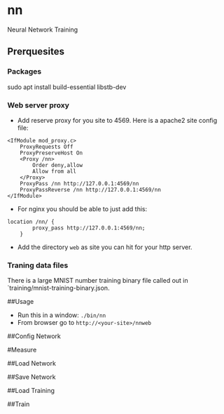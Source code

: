 # nn
Neural Network Training

## Prerquesites

### Packages
sudo apt install build-essential libstb-dev

### Web server proxy
- Add reserve proxy for you site to 4569.  Here is a apache2 site config file:
```
<IfModule mod_proxy.c>
	ProxyRequests Off
	ProxyPreserveHost On
	<Proxy /nn>
		Order deny,allow
		Allow from all
	</Proxy>
	ProxyPass /nn http://127.0.0.1:4569/nn
	ProxyPassReverse /nn http://127.0.0.1:4569/nn
</IfModule>
```
- For nginx you should be able to just add this:
```
location /nn/ {
		proxy_pass http://127.0.0.1:4569/nn;
	}
```

- Add the directory `web` as site you can hit for your http server.

### Traning data files
There is a large MNIST number training binary file called out in `training/mnist-training-binary.json.

##Usage
- Run this in a window: `./bin/nn`
- From browser go to `http://<your-site>/nnweb`

##Config Network

#Measure

##Load Network

##Save Network

##Load Training

##Train
